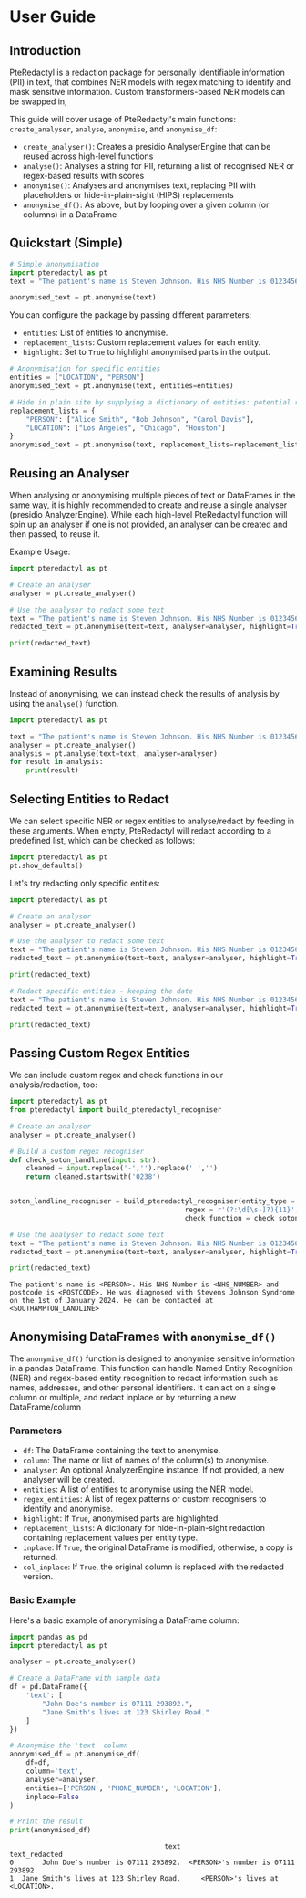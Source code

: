 # User Guide

## Introduction
PteRedactyl is a redaction package for personally identifiable information (PII) in text, that combines NER models with regex matching to identify and mask sensitive information. Custom transformers-based NER models can be swapped in,

This guide will cover usage of PteRedactyl's main functions: `create_analyser`, `analyse`, `anonymise`, and `anonymise_df`:
 - `create_analyser()`: Creates a presidio AnalyserEngine that can be reused across high-level functions
 - `analyse()`: Analyses a string for PII, returning a list of recognised NER or regex-based results with scores
 - `anonymise()`: Analyses and anonymises text, replacing PII with placeholders or hide-in-plain-sight (HIPS) replacements
 - `anonymise_df()`: As above, but by looping over a given column (or columns) in a DataFrame

## Quickstart (Simple)
```python
# Simple anonymisation
import pteredactyl as pt
text = "The patient's name is Steven Johnson. His NHS Number is 0123456789 and postcode is SO16 2HQ. He has been diagnosed with Stevens Johnson Syndrome"

anonymised_text = pt.anonymise(text)
```

You can configure the package by passing different parameters:

- `entities`: List of entities to anonymise.
- `replacement_lists`: Custom replacement values for each entity.
- `highlight`: Set to `True` to highlight anonymised parts in the output.

```python
# Anonymisation for specific entities
entities = ["LOCATION", "PERSON"]
anonymised_text = pt.anonymise(text, entities=entities)

# Hide in plain site by supplying a dictionary of entities: potential replacements
replacement_lists = {
    "PERSON": ["Alice Smith", "Bob Johnson", "Carol Davis"],
    "LOCATION": ["Los Angeles", "Chicago", "Houston"]
}
anonymised_text = pt.anonymise(text, replacement_lists=replacement_lists)
```

## Reusing an Analyser
When analysing or anonymising multiple pieces of text or DataFrames in the same way, it is highly recommended to create and reuse a single analyser (presidio AnalyzerEngine). While each high-level PteRedactyl function will spin up an analyser if one is not provided, an analyser can be created and then passed, to reuse it.

Example Usage:
```python
import pteredactyl as pt

# Create an analyser
analyser = pt.create_analyser()

# Use the analyser to redact some text
text = "The patient's name is Steven Johnson. His NHS Number is 0123456789 and postcode is SO16 2HQ. He has been diagnosed with Stevens Johnson Syndrome"
redacted_text = pt.anonymise(text=text, analyser=analyser, highlight=True)

print(redacted_text)
```

## Examining Results
Instead of anonymising, we can instead check the results of analysis by using the `analyse()` function.
```python
import pteredactyl as pt

text = "The patient's name is Steven Johnson. His NHS Number is 0123456789 and postcode is SO16 2HQ. He has been diagnosed with Stevens Johnson Syndrome"
analyser = pt.create_analyser()
analysis = pt.analyse(text=text, analyser=analyser)
for result in analysis:
    print(result)
```

## Selecting Entities to Redact
We can select specific NER or regex entities to analyse/redact by feeding in these arguments. When empty, PteRedactyl will redact according to a predefined list, which can be checked as follows:

```python
import pteredactyl as pt
pt.show_defaults()
```

Let's try redacting only specific entities:

```python
import pteredactyl as pt

# Create an analyser
analyser = pt.create_analyser()

# Use the analyser to redact some text
text = "The patient's name is Steven Johnson. His NHS Number is 0123456789 and postcode is SO16 2HQ. He was diagnosed with Stevens Johnson Syndrome on the 1st of January 2024."
redacted_text = pt.anonymise(text=text, analyser=analyser, highlight=True)

print(redacted_text)

# Redact specific entities - keeping the date
text = "The patient's name is Steven Johnson. His NHS Number is 0123456789 and postcode is SO16 2HQ. He was diagnosed with Stevens Johnson Syndrome on the 1st of January 2024."
redacted_text = pt.anonymise(text=text, analyser=analyser, highlight=True, entities="PERSON", regex_entities=["NHS_NUMBER", "POSTCODE"])

print(redacted_text)
```

## Passing Custom Regex Entities
We can include custom regex and check functions in our analysis/redaction, too:

```python
import pteredactyl as pt
from pteredactyl import build_pteredactyl_recogniser

# Create an analyser
analyser = pt.create_analyser()

# Build a custom regex recogniser
def check_soton_landline(input: str):
    cleaned = input.replace('-','').replace(' ','')
    return cleaned.startswith('0238')


soton_landline_recogniser = build_pteredactyl_recogniser(entity_type = 'SOUTHAMPTON_LANDLINE',
                                           regex = r'(?:\d[\s-]?){11}',
                                           check_function = check_soton_landline)

# Use the analyser to redact some text
text = "The patient's name is Steven Johnson. His NHS Number is 0123456789 and postcode is SO16 2HQ. He was diagnosed with Stevens Johnson Syndrome on the 1st of January 2024. He can be contacted at 02380 111111"
redacted_text = pt.anonymise(text=text, analyser=analyser, highlight=True, entities="PERSON", regex_entities=["NHS_NUMBER", "POSTCODE", soton_landline_recogniser])

print(redacted_text)
```
```Output
The patient's name is <PERSON>. His NHS Number is <NHS_NUMBER> and postcode is <POSTCODE>. He was diagnosed with Stevens Johnson Syndrome on the 1st of January 2024. He can be contacted at <SOUTHAMPTON_LANDLINE>
```

## Anonymising DataFrames with `anonymise_df()`

The `anonymise_df()` function is designed to anonymise sensitive information in a pandas DataFrame. This function can handle Named Entity Recognition (NER) and regex-based entity recognition to redact information such as names, addresses, and other personal identifiers. It can act on a single column or multiple, and redact inplace or by returning a new DataFrame/column

### Parameters

- `df`: The DataFrame containing the text to anonymise.
- `column`: The name or list of names of the column(s) to anonymise.
- `analyser`: An optional AnalyzerEngine instance. If not provided, a new analyser will be created.
- `entities`: A list of entities to anonymise using the NER model.
- `regex_entities`: A list of regex patterns or custom recognisers to identify and anonymise.
- `highlight`: If `True`, anonymised parts are highlighted.
- `replacement_lists`: A dictionary for hide-in-plain-sight redaction containing replacement values per entity type.
- `inplace`: If `True`, the original DataFrame is modified; otherwise, a copy is returned.
- `col_inplace`: If `True`, the original column is replaced with the redacted version.

### Basic Example

Here's a basic example of anonymising a DataFrame column:

```python
import pandas as pd
import pteredactyl as pt

analyser = pt.create_analyser()

# Create a DataFrame with sample data
df = pd.DataFrame({
    'text': [
        "John Doe's number is 07111 293892.",
        "Jane Smith's lives at 123 Shirley Road."
    ]
})

# Anonymise the 'text' column
anonymised_df = pt.anonymise_df(
    df=df,
    column='text',
    analyser=analyser,
    entities=['PERSON', 'PHONE_NUMBER', 'LOCATION'],
    inplace=False
)

# Print the result
print(anonymised_df)
```
```Output
                                      text                       text_redacted
0       John Doe's number is 07111 293892.  <PERSON>'s number is 07111 293892.
1  Jane Smith's lives at 123 Shirley Road.     <PERSON>'s lives at <LOCATION>.
```

